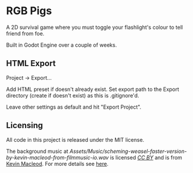 # RGB Pigs

A 2D survival game where you must toggle your flashlight's colour to tell friend from foe.

Built in Godot Engine over a couple of weeks.


## HTML Export

Project -> Export...

Add HTML preset if doesn't already exist. Set export path to the Export directory (create if doesn't exist) as this is .gitignore'd.

Leave other settings as default and hit "Export Project".


## Licensing

All code in this project is released under the MIT license.

The background music at _Assets/Music/scheming-weasel-faster-version-by-kevin-macleod-from-filmmusic-io.wav_ is licensed [_CC BY_](https://creativecommons.org/licenses/by/4.0/) and is from [Kevin Macleod](https://incompetech.com). For more details see [here](https://incompetech.filmmusic.io/song/4326-scheming-weasel-faster-version/).
